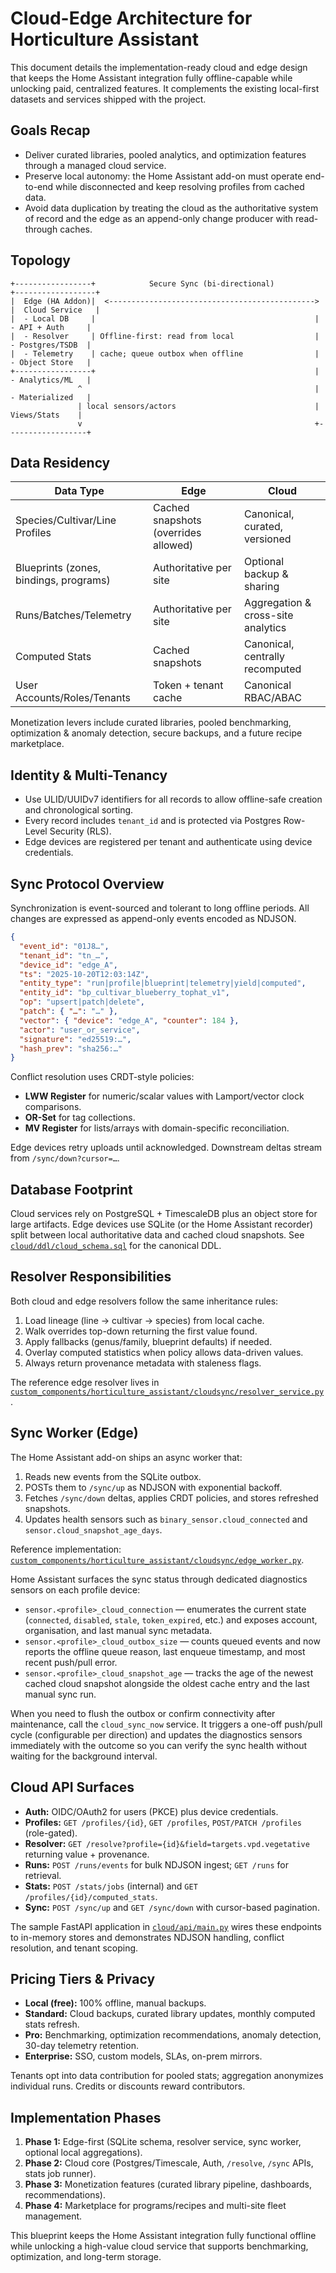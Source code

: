 # Cloud-Edge Architecture for Horticulture Assistant

This document details the implementation-ready cloud and edge design that keeps the Home Assistant integration fully offline-capable while unlocking paid, centralized features. It complements the existing local-first datasets and services shipped with the project.

## Goals Recap

- Deliver curated libraries, pooled analytics, and optimization features through a managed cloud service.
- Preserve local autonomy: the Home Assistant add-on must operate end-to-end while disconnected and keep resolving profiles from cached data.
- Avoid data duplication by treating the cloud as the authoritative system of record and the edge as an append-only change producer with read-through caches.

## Topology

```
+-----------------+            Secure Sync (bi-directional)           +------------------+
|  Edge (HA Addon)|  <----------------------------------------------> |  Cloud Service   |
|  - Local DB     |                                                 |  - API + Auth     |
|  - Resolver     | Offline-first: read from local                  |  - Postgres/TSDB  |
|  - Telemetry    | cache; queue outbox when offline                |  - Object Store   |
+-----------------+                                                 |  - Analytics/ML   |
               ^                                                    |  - Materialized   |
               | local sensors/actors                               |    Views/Stats    |
               v                                                    +------------------+
```

## Data Residency

| Data Type | Edge | Cloud |
|-----------|------|-------|
| Species/Cultivar/Line Profiles | Cached snapshots (overrides allowed) | Canonical, curated, versioned |
| Blueprints (zones, bindings, programs) | Authoritative per site | Optional backup & sharing |
| Runs/Batches/Telemetry | Authoritative per site | Aggregation & cross-site analytics |
| Computed Stats | Cached snapshots | Canonical, centrally recomputed |
| User Accounts/Roles/Tenants | Token + tenant cache | Canonical RBAC/ABAC |

Monetization levers include curated libraries, pooled benchmarking, optimization & anomaly detection, secure backups, and a future recipe marketplace.

## Identity & Multi-Tenancy

- Use ULID/UUIDv7 identifiers for all records to allow offline-safe creation and chronological sorting.
- Every record includes `tenant_id` and is protected via Postgres Row-Level Security (RLS).
- Edge devices are registered per tenant and authenticate using device credentials.

## Sync Protocol Overview

Synchronization is event-sourced and tolerant to long offline periods. All changes are expressed as append-only events encoded as NDJSON.

```json
{
  "event_id": "01J8…",
  "tenant_id": "tn_…",
  "device_id": "edge_A",
  "ts": "2025-10-20T12:03:14Z",
  "entity_type": "run|profile|blueprint|telemetry|yield|computed",
  "entity_id": "bp_cultivar_blueberry_tophat_v1",
  "op": "upsert|patch|delete",
  "patch": { "…": "…" },
  "vector": { "device": "edge_A", "counter": 184 },
  "actor": "user_or_service",
  "signature": "ed25519:…",
  "hash_prev": "sha256:…"
}
```

Conflict resolution uses CRDT-style policies:

- **LWW Register** for numeric/scalar values with Lamport/vector clock comparisons.
- **OR-Set** for tag collections.
- **MV Register** for lists/arrays with domain-specific reconciliation.

Edge devices retry uploads until acknowledged. Downstream deltas stream from `/sync/down?cursor=…`.

## Database Footprint

Cloud services rely on PostgreSQL + TimescaleDB plus an object store for large artifacts. Edge devices use SQLite (or the Home Assistant recorder) split between local authoritative data and cached cloud snapshots. See [`cloud/ddl/cloud_schema.sql`](../cloud/ddl/cloud_schema.sql) for the canonical DDL.

## Resolver Responsibilities

Both cloud and edge resolvers follow the same inheritance rules:

1. Load lineage (line → cultivar → species) from local cache.
2. Walk overrides top-down returning the first value found.
3. Apply fallbacks (genus/family, blueprint defaults) if needed.
4. Overlay computed statistics when policy allows data-driven values.
5. Always return provenance metadata with staleness flags.

The reference edge resolver lives in [`custom_components/horticulture_assistant/cloudsync/resolver_service.py`](../custom_components/horticulture_assistant/cloudsync/resolver_service.py).

## Sync Worker (Edge)

The Home Assistant add-on ships an async worker that:

1. Reads new events from the SQLite outbox.
2. POSTs them to `/sync/up` as NDJSON with exponential backoff.
3. Fetches `/sync/down` deltas, applies CRDT policies, and stores refreshed snapshots.
4. Updates health sensors such as `binary_sensor.cloud_connected` and `sensor.cloud_snapshot_age_days`.

Reference implementation: [`custom_components/horticulture_assistant/cloudsync/edge_worker.py`](../custom_components/horticulture_assistant/cloudsync/edge_worker.py).

Home Assistant surfaces the sync status through dedicated diagnostics sensors on each profile device:

- `sensor.<profile>_cloud_connection` — enumerates the current state (`connected`, `disabled`, `stale`, `token_expired`, etc.) and exposes account, organisation, and last manual sync metadata.
- `sensor.<profile>_cloud_outbox_size` — counts queued events and now reports the offline queue reason, last enqueue timestamp, and most recent push/pull error.
- `sensor.<profile>_cloud_snapshot_age` — tracks the age of the newest cached cloud snapshot alongside the oldest cache entry and the last manual sync run.

When you need to flush the outbox or confirm connectivity after maintenance, call the `cloud_sync_now` service. It triggers a one-off push/pull cycle (configurable per direction) and updates the diagnostics sensors immediately with the outcome so you can verify the sync health without waiting for the background interval.

## Cloud API Surfaces

- **Auth:** OIDC/OAuth2 for users (PKCE) plus device credentials.
- **Profiles:** `GET /profiles/{id}`, `GET /profiles`, `POST/PATCH /profiles` (role-gated).
- **Resolver:** `GET /resolve?profile={id}&field=targets.vpd.vegetative` returning value + provenance.
- **Runs:** `POST /runs/events` for bulk NDJSON ingest; `GET /runs` for retrieval.
- **Stats:** `POST /stats/jobs` (internal) and `GET /profiles/{id}/computed_stats`.
- **Sync:** `POST /sync/up` and `GET /sync/down` with cursor-based pagination.

The sample FastAPI application in [`cloud/api/main.py`](../cloud/api/main.py) wires these endpoints to in-memory stores and demonstrates NDJSON handling, conflict resolution, and tenant scoping.

## Pricing Tiers & Privacy

- **Local (free):** 100% offline, manual backups.
- **Standard:** Cloud backups, curated library updates, monthly computed stats refresh.
- **Pro:** Benchmarking, optimization recommendations, anomaly detection, 30-day telemetry retention.
- **Enterprise:** SSO, custom models, SLAs, on-prem mirrors.

Tenants opt into data contribution for pooled stats; aggregation anonymizes individual runs. Credits or discounts reward contributors.

## Implementation Phases

1. **Phase 1:** Edge-first (SQLite schema, resolver service, sync worker, optional local aggregations).
2. **Phase 2:** Cloud core (Postgres/Timescale, Auth, `/resolve`, `/sync` APIs, stats job runner).
3. **Phase 3:** Monetization features (curated library pipeline, dashboards, recommendations).
4. **Phase 4:** Marketplace for programs/recipes and multi-site fleet management.

This blueprint keeps the Home Assistant integration fully functional offline while unlocking a high-value cloud service that supports benchmarking, optimization, and long-term storage.
